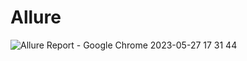 # Allure

![Allure Report - Google Chrome 2023-05-27 17 31 44](https://github.com/masserow/Allure/assets/122473273/12d7d9ed-53ad-4955-ae7c-1a035bcfffd2)
